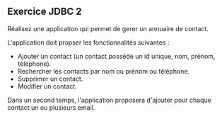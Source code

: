 ## Exercice JDBC 2

Réalisez une application qui permet de gerer un annuaire de contact.

L'application doit propser les fonctionnalités suivantes :

- Ajouter un contact (un contact possède un id unique, nom, prénom, téléphone).
- Rechercher les contacts par nom ou prénom ou téléphone.
- Supprimer un contact.
- Modifier un contact.

Dans un second temps, l'application proposera d'ajouter pour chaque contact un ou plusieurs email.